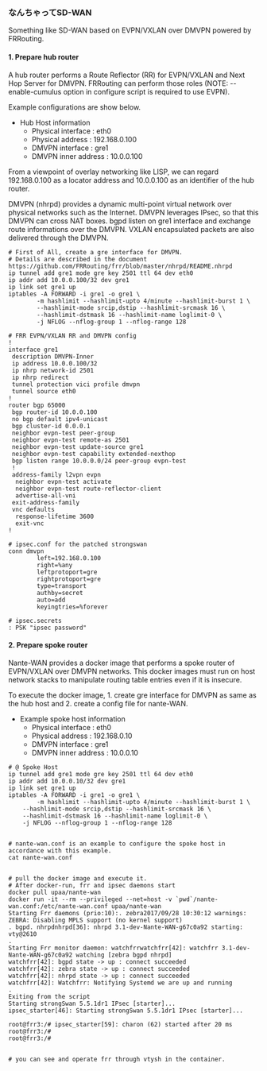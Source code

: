 
### なんちゃってSD-WAN

Something like SD-WAN based on EVPN/VXLAN over DMVPN powered by FRRouting.



#### 1. Prepare hub router

A hub router performs a Route Reflector (RR) for EVPN/VXLAN and Next
Hop Server for DMVPN. FRRouting can perform those roles (NOTE:
--enable-cumulus option in configure script is required to use EVPN).

Example configurations are show below.
- Hub Host information
    - Physical interface : eth0
    - Physical address : 192.168.0.100
    - DMVPN interface : gre1
    - DMVPN inner address : 10.0.0.100

From a viewpoint of overlay networking like LISP, we can regard
192.168.0.100 as a locator address and 10.0.0.100 as an identifier of
the hub router.

DMVPN (nhrpd) provides a dynamic multi-point virtual network over
physical networks such as the Internet. DMVPN leverages IPsec, so that
this DMVPN can cross NAT boxes. bgpd listen on gre1 interface and
exchange route informations over the DMVPN. VXLAN encapsulated packets
are also delivered through the DMVPN.



```shell-session
# First of All, create a gre interface for DMVPN.
# Details are described in the document https://github.com/FRRouting/frr/blob/master/nhrpd/README.nhrpd
ip tunnel add gre1 mode gre key 2501 ttl 64 dev eth0
ip addr add 10.0.0.100/32 dev gre1
ip link set gre1 up
iptables -A FORWARD -i gre1 -o gre1 \
        -m hashlimit --hashlimit-upto 4/minute --hashlimit-burst 1 \
        --hashlimit-mode srcip,dstip --hashlimit-srcmask 16 \
        --hashlimit-dstmask 16 --hashlimit-name loglimit-0 \
        -j NFLOG --nflog-group 1 --nflog-range 128
```

```
# FRR EVPN/VXLAN RR and DMVPN config
!
interface gre1
 description DMVPN-Inner
 ip address 10.0.0.100/32
 ip nhrp network-id 2501
 ip nhrp redirect
 tunnel protection vici profile dmvpn
 tunnel source eth0
!
router bgp 65000
 bgp router-id 10.0.0.100
 no bgp default ipv4-unicast
 bgp cluster-id 0.0.0.1
 neighbor evpn-test peer-group
 neighbor evpn-test remote-as 2501
 neighbor evpn-test update-source gre1
 neighbor evpn-test capability extended-nexthop
 bgp listen range 10.0.0.0/24 peer-group evpn-test
 !
 address-family l2vpn evpn
  neighbor evpn-test activate
  neighbor evpn-test route-reflector-client
  advertise-all-vni
 exit-address-family
 vnc defaults
  response-lifetime 3600
  exit-vnc
!
```

```
# ipsec.conf for the patched strongswan
conn dmvpn
        left=192.168.0.100
        right=%any
        leftprotoport=gre
        rightprotoport=gre
        type=transport
        authby=secret
        auto=add
        keyingtries=%forever
```


```
# ipsec.secrets
: PSK "ipsec password"
```



#### 2. Prepare spoke router

Nante-WAN provides a docker image that performs a spoke router of
EVPN/VXLAN over DMVPN networks. This docker images must run on host
network stacks to manipulate routing table entries even if it is
insecure.

To execute the docker image, 1. create gre interface for DMVPN as same
as the hub host and 2.  create a config file for nante-WAN.

- Example spoke host information
    - Physical interface : eth0
    - Physical address : 192.168.0.10
    - DMVPN interface : gre1
    - DMVPN inner address : 10.0.0.10


```shell-session
# @ Spoke Host
ip tunnel add gre1 mode gre key 2501 ttl 64 dev eth0
ip addr add 10.0.0.10/32 dev gre1
ip link set gre1 up
iptables -A FORWARD -i gre1 -o gre1 \
        -m hashlimit --hashlimit-upto 4/minute --hashlimit-burst 1 \
	--hashlimit-mode srcip,dstip --hashlimit-srcmask 16 \
	--hashlimit-dstmask 16 --hashlimit-name loglimit-0 \
	-j NFLOG --nflog-group 1 --nflog-range 128


# nante-wan.conf is an example to configure the spoke host in accordance with this example.
cat nante-wan.conf


# pull the docker image and execute it.
# After docker-run, frr and ipsec daemons start
docker pull upaa/nante-wan
docker run -it --rm --privileged --net=host -v `pwd`/nante-wan.conf:/etc/nante-wan.conf upaa/nante-wan
Starting Frr daemons (prio:10):. zebra2017/09/28 10:30:12 warnings: ZEBRA: Disabling MPLS support (no kernel support)
. bgpd. nhrpdnhrpd[36]: nhrpd 3.1-dev-Nante-WAN-g67c0a92 starting: vty@2610
.
Starting Frr monitor daemon: watchfrrwatchfrr[42]: watchfrr 3.1-dev-Nante-WAN-g67c0a92 watching [zebra bgpd nhrpd]
watchfrr[42]: bgpd state -> up : connect succeeded
watchfrr[42]: zebra state -> up : connect succeeded
watchfrr[42]: nhrpd state -> up : connect succeeded
watchfrr[42]: Watchfrr: Notifying Systemd we are up and running
.
Exiting from the script
Starting strongSwan 5.5.1dr1 IPsec [starter]...
ipsec_starter[46]: Starting strongSwan 5.5.1dr1 IPsec [starter]...

root@frr3:/# ipsec_starter[59]: charon (62) started after 20 ms
root@frr3:/#
root@frr3:/#


# you can see and operate frr through vtysh in the container.
```

